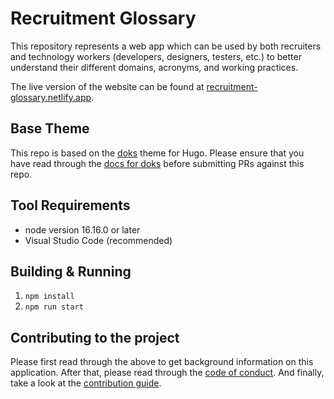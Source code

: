 # Recruitment Glossary

This repository represents a web app which can be used by both recruiters and technology workers (developers, designers, testers, etc.) to better understand their different domains, acronyms, and working practices.

The live version of the website can be found at [recruitment-glossary.netlify.app](https://recruitment-glossary.netlify.app/).

## Base Theme

This repo is based on the [doks](https://github.com/h-enk/doks) theme for Hugo. Please ensure that you have read through the [docs for doks](https://getdoks.org/docs) before submitting PRs against this repo.

## Tool Requirements

- node version 16.16.0 or later
- Visual Studio Code (recommended)

## Building & Running

1. `npm install`
1. `npm run start`

## Contributing to the project

Please first read through the above to get background information on this application. After that, please read through the [code of conduct](./CODE_OF_CONDUCT.md). And finally, take a look at the [contribution guide](./CONTRIBUTING.md).
